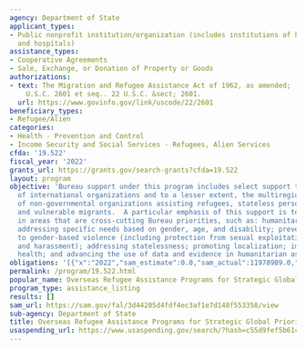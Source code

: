 ```yaml
---
agency: Department of State
applicant_types:
- Public nonprofit institution/organization (includes institutions of higher education
  and hospitals)
assistance_types:
- Cooperative Agreements
- Sale, Exchange, or Donation of Property or Goods
authorizations:
- text: The Migration and Refugee Assistance Act of 1962, as amended; (MRA) and 22
    U.S.C. 2601 et seq.. 22 U.S.C. &sect; 2601.
  url: https://www.govinfo.gov/link/uscode/22/2601
beneficiary_types:
- Refugee/Alien
categories:
- Health - Prevention and Control
- Income Security and Social Services - Refugees, Alien Services
cfda: '19.522'
fiscal_year: '2022'
grants_url: https://grants.gov/search-grants?cfda=19.522
layout: program
objective: 'Bureau support under this program includes select support to unique programs
  of international organizations and to a lesser extent, the multiregional activities
  of non-governmental organizations assisting refugees, stateless persons, conflict-affected,
  and vulnerable migrants.  A particular emphasis of this support is to promote initiatives
  in areas that are cross-cutting Bureau priorities, such as: humanitarian protection;
  addressing specific needs based on gender, age, and disability; preventing and responding
  to gender-based violence (including protection from sexual exploitation, abuse,
  and harassment); addressing statelessness; promoting localization; improving refugee
  health; and advancing the use of data and evidence in humanitarian assistance.'
obligations: '[{"x":"2022","sam_estimate":0.0,"sam_actual":11978989.0,"usa_spending_actual":14631426.21},{"x":"2023","sam_estimate":0.0,"sam_actual":0.0,"usa_spending_actual":6500561.19},{"x":"2024","sam_estimate":0.0,"sam_actual":0.0,"usa_spending_actual":221184.32}]'
permalink: /program/19.522.html
popular_name: Overseas Refugee Assistance Programs for Strategic Global Priorities
program_type: assistance_listing
results: []
sam_url: https://sam.gov/fal/3d44205d4fdf4ec3af1e7d148f553358/view
sub-agency: Department of State
title: Overseas Refugee Assistance Programs for Strategic Global Priorities
usaspending_url: https://www.usaspending.gov/search/?hash=c55d9fef5b61c8f87bd90601bba1ac1f
---
```

